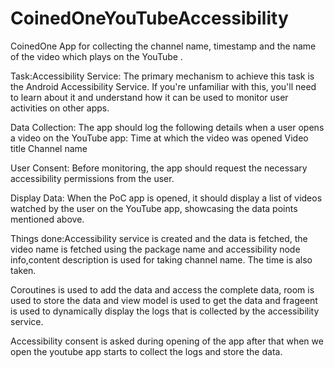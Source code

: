 # CoinedOneYouTubeAccessibility
CoinedOne App for collecting the channel name, timestamp and the name of the video which plays on the YouTube .


Task:Accessibility Service: The primary mechanism to achieve this task is the Android Accessibility Service. If you're unfamiliar with this, you'll need to learn about it and understand how it can be used to monitor user activities on other apps.

Data Collection: The app should log the following details when a user opens a video on the YouTube app:
Time at which the video was opened
Video title
Channel name


User Consent: Before monitoring, the app should request the necessary accessibility permissions from the user.


Display Data: When the PoC app is opened, it should display a list of videos watched by the user on the YouTube app, showcasing the data points mentioned above.


Things done:Accessibility service is created and the data is fetched, the video name is fetched using the package name and accessibility node info,content description is used for taking channel name. The time is also taken. 

Coroutines is used to add the data and access the complete data, room is used to store the data and view model is used to get the data and frageent is used to dynamically display the logs that is collected by the accessibility service.

Accessibility consent is asked during opening of the app after that when we open the youtube app starts to collect the logs and store the data.




